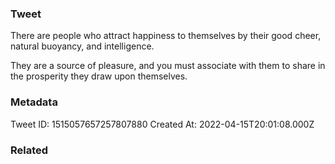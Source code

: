### Tweet
There are people who attract happiness to themselves by their good cheer, natural buoyancy, and intelligence.

They are a source of pleasure, and you must associate with them to share in the prosperity they draw upon themselves.

### Metadata
Tweet ID: 1515057657257807880
Created At: 2022-04-15T20:01:08.000Z

### Related

